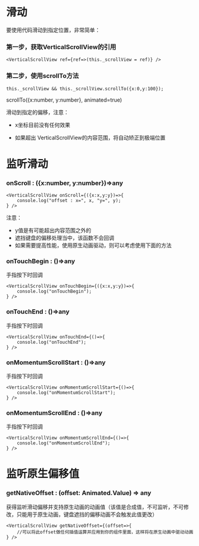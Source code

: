 # 滑动

要使用代码滑动到指定位置，非常简单：

### 第一步，获取VerticalScrollView的引用
```$js
<VerticalScrollView ref={ref=>(this._scrollView = ref)} />
```

### 第二步，使用scrollTo方法
```$js
this._scrollView && this._scrollView.scrollTo({x:0,y:100});
```

scrollTo({x:number, y:number}, animated=true)

滑动到指定的偏移，注意：

* x坐标目前没有任何效果

* 如果超出 VerticalScrollView的内容范围，将自动矫正到极端位置


# 监听滑动

### onScroll : ({x:number, y:number})=>any

```$js
<VerticalScrollView onScroll={({x:x,y:y})=>{
    console.log("offset : x=", x, "y=", y);
} />
```

注意：

* y值是有可能超出内容范围之外的
* 遮挡键盘的偏移处理当中，该函数不会回调
* 如果需要提高性能，使用原生动画驱动，则可以考虑使用下面的方法

### onTouchBegin : ()=>any
手指按下时回调
```$js
<VerticalScrollView onTouchBegin={({x:x,y:y})=>{
    console.log("onTouchBegin");
} />
```

### onTouchEnd : ()=>any
手指按下时回调
```$js
<VerticalScrollView onTouchEnd={()=>{
    console.log("onTouchEnd");
} />
```

### onMomentumScrollStart : ()=>any
手指按下时回调
```$js
<VerticalScrollView onMomentumScrollStart={()=>{
    console.log("onMomentumScrollStart");
} />
```

### onMomentumScrollEnd : ()=>any
手指按下时回调
```$js
<VerticalScrollView onMomentumScrollEnd={()=>{
    console.log("onMomentumScrollEnd");
} />
```

# 监听原生偏移值

### getNativeOffset : (offset: Animated.Value) => any

获得监听滑动偏移并支持原生动画的动画值（该值是合成值，不可监听，不可修改，只能用于原生动画，键盘遮挡的偏移动画不会触发此值更改）

```$js
<VerticalScrollView getNativeOffset={(offset=>{
    //可以将此offset做任何插值运算并应用到你的组件里面，这样将在原生动画中驱动动画
} />
```


